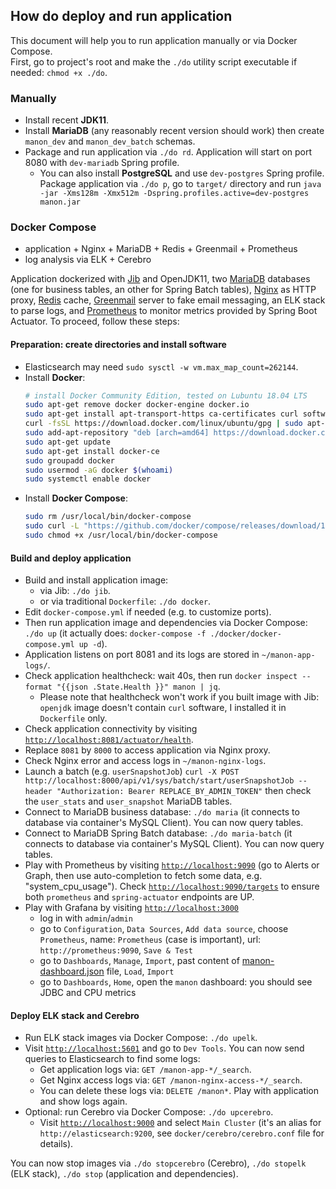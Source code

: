 ## How do deploy and run application

This document will help you to run application manually or via Docker Compose.  
First, go to project's root and make the `./do` utility script executable if needed: `chmod +x ./do`.

### Manually

* Install recent **JDK11**.
* Install **MariaDB** (any reasonably recent version should work) then create `manon_dev` and `manon_dev_batch` schemas.
* Package and run application via `./do rd`. Application will start on port 8080 with `dev-mariadb` Spring profile.
  * You can also install **PostgreSQL** and use `dev-postgres` Spring profile. Package application via `./do p`, go to `target/` directory and run `java -jar -Xms128m -Xmx512m -Dspring.profiles.active=dev-postgres manon.jar`

### Docker Compose 

* application + Nginx + MariaDB + Redis + Greenmail + Prometheus
* log analysis via ELK + Cerebro

Application dockerized with [Jib](https://github.com/GoogleContainerTools/jib) and OpenJDK11, two [MariaDB](https://downloads.mariadb.org) databases (one for business tables, an other for Spring Batch tables), [Nginx](http://nginx.org/en/download.html) as HTTP proxy, [Redis](https://redis.io) cache, [Greenmail](https://github.com/greenmail-mail-test/greenmail) server to fake email messaging, an ELK stack to parse logs, and [Prometheus](https://prometheus.io) to monitor metrics provided by Spring Boot Actuator. To proceed, follow these steps:

#### Preparation: create directories and install software

* Elasticsearch may need `sudo sysctl -w vm.max_map_count=262144`.
* Install **Docker**:
  ```bash
  # install Docker Community Edition, tested on Lubuntu 18.04 LTS
  sudo apt-get remove docker docker-engine docker.io
  sudo apt-get install apt-transport-https ca-certificates curl software-properties-common
  curl -fsSL https://download.docker.com/linux/ubuntu/gpg | sudo apt-key add -
  sudo add-apt-repository "deb [arch=amd64] https://download.docker.com/linux/ubuntu $(lsb_release -cs) stable"
  sudo apt-get update
  sudo apt-get install docker-ce
  sudo groupadd docker 
  sudo usermod -aG docker $(whoami)
  sudo systemctl enable docker
  ```
* Install **Docker Compose**:
  ```bash
  sudo rm /usr/local/bin/docker-compose
  sudo curl -L "https://github.com/docker/compose/releases/download/1.23.1/docker-compose-$(uname -s)-$(uname -m)" -o /usr/local/bin/docker-compose
  sudo chmod +x /usr/local/bin/docker-compose
  ```
 
#### Build and deploy application
  
* Build and install application image:
  * via Jib: `./do jib`.
  * or via traditional `Dockerfile`: `./do docker`.
* Edit `docker-compose.yml` if needed (e.g. to customize ports).
* Then run application image and dependencies via Docker Compose: `./do up` (it actually does: `docker-compose -f ./docker/docker-compose.yml up -d`).
* Application listens on port 8081 and its logs are stored in `~/manon-app-logs/`.
* Check application healthcheck: wait 40s, then run `docker inspect --format "{{json .State.Health }}" manon | jq`. 
  * Please note that healthcheck won't work if you built image with Jib: `openjdk` image doesn't contain `curl` software, I installed it in `Dockerfile` only.
* Check application connectivity by visiting [`http://localhost:8081/actuator/health`](http://localhost:8081/actuator/health).
* Replace `8081` by `8000` to access application via Nginx proxy.
* Check Nginx error and access logs in `~/manon-nginx-logs`.
* Launch a batch (e.g. `userSnapshotJob`) `curl -X POST http://localhost:8000/api/v1/sys/batch/start/userSnapshotJob --header "Authorization: Bearer REPLACE_BY_ADMIN_TOKEN"` then check the `user_stats` and `user_snapshot` MariaDB tables.
* Connect to MariaDB business database: `./do maria` (it connects to database via container's MySQL Client). You can now query tables.
* Connect to MariaDB Spring Batch database: `./do maria-batch` (it connects to database via container's MySQL Client). You can now query tables.
* Play with Prometheus by visiting [`http://localhost:9090`](http://localhost:9090) (go to Alerts or Graph, then use auto-completion to fetch some data, e.g. "system_cpu_usage"). Check [`http://localhost:9090/targets`](http://localhost:9090/targets) to ensure both `prometheus` and `spring-actuator` endpoints are UP.
* Play with Grafana by visiting [`http://localhost:3000`](http://localhost:3000)
  * log in with `admin`/`admin`
  * go to `Configuration`, `Data Sources`, `Add data source`, choose `Prometheus`, name: `Prometheus` (case is important), url: `http://prometheus:9090`, `Save & Test`
  * go to `Dashboards`, `Manage`, `Import`, past content of [manon-dashboard.json](docker/grafana/manon-dashboard.json) file, `Load`, `Import`
  * go to `Dashboards`, `Home`, open the `manon` dashboard: you should see JDBC and CPU metrics

#### Deploy ELK stack and Cerebro

* Run ELK stack images via Docker Compose: `./do upelk`.
* Visit [`http://localhost:5601`](http://localhost:5601) and go to `Dev Tools`. You can now send queries to Elasticsearch to find some logs:
  * Get application logs via: `GET /manon-app-*/_search`.
  * Get Nginx access logs via: `GET /manon-nginx-access-*/_search`.
  * You can delete these logs via: `DELETE /manon*`. Play with application and show logs again.
* Optional: run Cerebro via Docker Compose: `./do upcerebro`.
  * Visit [`http://localhost:9000`](http://localhost:9000) and select `Main Cluster` (it's an alias for `http://elasticsearch:9200`, see `docker/cerebro/cerebro.conf` file for details).

You can now stop images via `./do stopcerebro` (Cerebro), `./do stopelk` (ELK stack), `./do stop` (application and dependencies).
